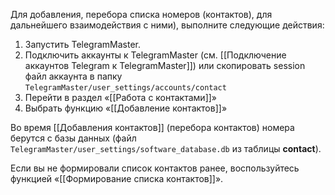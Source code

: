 Для добавления, перебора списка номеров (контактов), для дальнейшего взаимодействия с ними), выполните следующие действия:  

1. Запустить TelegramMaster.  
2. Подключить аккаунты к TelegramMaster (см. [[Подключение аккаунтов Telegram к TelegramMaster]]) или скопировать session файл аккаунта в папку `TelegramMaster/user_settings/accounts/contact`  
3. Перейти в раздел «[[Работа с контактами]]»  
4. Выбрать функцию «[[Добавление контактов]]»

Во время [[Добавления контактов]] (перебора контактов) номера берутся с  базы данных (файл `TelegramMaster/user_settings/software_database.db` из таблицы **contact**).

Если вы не формировали список контактов ранее, воспользуйтесь функцией «[[Формирование списка контактов]]».